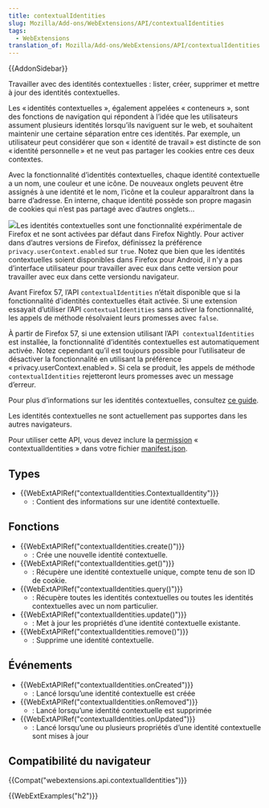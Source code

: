 ```yaml
---
title: contextualIdentities
slug: Mozilla/Add-ons/WebExtensions/API/contextualIdentities
tags:
  - WebExtensions
translation_of: Mozilla/Add-ons/WebExtensions/API/contextualIdentities
---
```

{{AddonSidebar}}

Travailler avec des identités contextuelles : lister, créer, supprimer et mettre à jour des identités contextuelles.

Les « identités contextuelles », également appelées « conteneurs », sont des fonctions de navigation qui répondent à l’idée que les utilisateurs assument plusieurs identités lorsqu’ils naviguent sur le web, et souhaitent maintenir une certaine séparation entre ces identités. Par exemple, un utilisateur peut considérer que son « identité de travail » est distincte de son « identité personnelle » et ne veut pas partager les cookies entre ces deux contextes.

Avec la fonctionnalité d’identités contextuelles, chaque identité contextuelle a un nom, une couleur et une icône. De nouveaux onglets peuvent être assignés à une identité et le nom, l’icône et la couleur apparaîtront dans la barre d’adresse. En interne, chaque identité possède son propre magasin de cookies qui n’est pas partagé avec d’autres onglets…

![](containers.png)Les identités contextuelles sont une fonctionnalité expérimentale de Firefox et ne sont activées par défaut dans Firefox Nightly. Pour activer dans d’autres versions de Firefox, définissez la préférence `privacy.userContext.enabled` sur `true`. Notez que bien que les identités contextuelles soient disponibles dans Firefox pour Android, il n'y a pas d’interface utilisateur pour travailler avec eux dans cette version pour travailler avec eux dans cette versiondu navigateur.

Avant Firefox 57, l’API `contextualIdentities` n’était disponible que si la fonctionnalité d’identités contextuelles était activée. Si une extension essayait d’utiliser l’API `contextualIdentities` sans activer la fonctionnalité, les appels de méthode résolvaient leurs promesses avec `false`.

À partir de Firefox 57, si une extension utilisant l’API  `contextualIdentities` est installée, la fonctionnalité d’identités contextuelles est automatiquement activée. Notez cependant qu’il est toujours possible pour l’utilisateur de désactiver la fonctionnalité en utilisant la préférence « privacy.userContext.enabled ». Si cela se produit, les appels de méthode `contextualIdentities` rejetteront leurs promesses avec un message d’erreur.

Pour plus d’informations sur les identités contextuelles, consultez [ce guide](https://wiki.mozilla.org/Security/Contextual_Identity_Project/Containers).

Les identités contextuelles ne sont actuellement pas supportes dans les autres navigateurs.

Pour utiliser cette API, vous devez inclure la [permission](/fr/docs/Mozilla/Add-ons/WebExtensions/manifest.json/permissions) « contextualIdentities » dans votre fichier [manifest.json](/fr/docs/Mozilla/Add-ons/WebExtensions/manifest.json).

## Types

- {{WebExtAPIRef("contextualIdentities.ContextualIdentity")}}
  - : Contient des informations sur une identité contextuelle.

## Fonctions

- {{WebExtAPIRef("contextualIdentities.create()")}}
  - : Crée une nouvelle identité contextuelle.
- {{WebExtAPIRef("contextualIdentities.get()")}}
  - : Récupère une identité contextuelle unique, compte tenu de son ID de cookie.
- {{WebExtAPIRef("contextualIdentities.query()")}}
  - : Récupère toutes les identités contextuelles ou toutes les identités contextuelles avec un nom particulier.
- {{WebExtAPIRef("contextualIdentities.update()")}}
  - : Met à jour les propriétés d’une identité contextuelle existante.
- {{WebExtAPIRef("contextualIdentities.remove()")}}
  - : Supprime une identité contextuelle.

## Événements

- {{WebExtAPIRef("contextualIdentities.onCreated")}}
  - : Lancé lorsqu’une identité contextuelle est créée
- {{WebExtAPIRef("contextualIdentities.onRemoved")}}
  - : Lancé lorsqu’une identité contextuelle est supprimée
- {{WebExtAPIRef("contextualIdentities.onUpdated")}}
  - : Lancé lorsqu’une ou plusieurs propriétés d’une identité contextuelle sont mises à jour

## Compatibilité du navigateur

{{Compat("webextensions.api.contextualIdentities")}}

{{WebExtExamples("h2")}}
